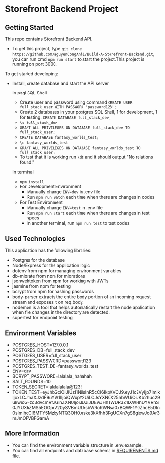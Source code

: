 # Storefront Backend Project

## Getting Started

This repo contains Storefront Backend API.

- To get this project, type `git clone https://github.com/NguyenCongAnh1/Build-A-Storefront-Backend.git`, you can run cmd `npm run start` to start the project.This project is running on port 3000.

To get started developing:

- Install, create database and start the API server

  In psql SQL Shell

  - Create user and password using command `CREATE USER full_stack_user WITH PASSWORD 'password123';`
  - Create 2 databases in your postgres SQL Shell, 1 for development, 1 for testing. `CREATE DATABASE full_stack_dev;`
  - `\c full_stack_dev`
  - `GRANT ALL PRIVILEGES ON DATABASE full_stack_dev TO full_stack_user;`
  - `CREATE DATABASE fantasy_worlds_test;`
  - `\c fantasy_worlds_test`
  - `GRANT ALL PRIVILEGES ON DATABASE fantasy_worlds_test TO full_stack_user;`
  - To test that it is working run `\dt` and it should output "No relations found."

  In terminal

  - `npm install`
  - For Development Environment
    - Manually change `ENV=dev` in .env file
    - Run `npm run watch` each time when there are changes in codes
  - For Test Environment
    - Manually change `ENV=test` in .env file
    - Run `npm run start` each time when there are changes in test specs
    - In another terminal, run `npm run test` to test codes

## Used Technologies

This application has the following libraries:

- Postgres for the database
- Node/Express for the application logic
- dotenv from npm for managing environment variables
- db-migrate from npm for migrations
- jsonwebtoken from npm for working with JWTs
- jasmine from npm for testing
- bcrypt from npm for hashing passwords
- body-parser extracts the entire body portion of an incoming request stream and exposes it on req.body.
- nodemon is a tool that helps automatically restart the node application when file changes in the directory are detected.
- supertest for endpoint testing

## Environment Variables

- POSTGRES_HOST=127.0.0.1
- POSTGRES_DB=full_stack_dev
- POSTGRES_USER=full_stack_user
- POSTGRES_PASSWORD=password123
- POSTGRES_TEST_DB=fantasy_worlds_test
- ENV=dev
- BCRYPT_PASSWORD=lalalala_hahahah
- SALT_ROUNDS=10
- TOKEN_SECRET=lalalalalala@123!
- TOKEN_TEST=eyJhbGciOiJIUzI1NiIsInR5cCI6IkpXVCJ9.eyJ1c2VyIjp7ImlkIjoxLCJmaXJzdF9uYW1lIjoiQWxpY2UiLCJsYXN0X25hbWUiOiJKb2huc29uIiwicGFzc3dvcmRfZGlnZXN0IjoiJDJiJDEwJHhTWDR3Z1lXWHhDYVRhS0JYUXhZMS5EOGprV20ySVBmUk5sbWRoRWNsa0xBQWF1Y0ZhcE5DIn0sImlhdCI6MTY5MzkyNTQ3OH0.uske3kXfhh3RgUCXn7gS8glewJo9Ar3mJmOFVBFGamA

## More Information

- You can find the environment variable structure in .env.example.
- You can find all endpoints and database schema in [REQUIREMENTS.md file](/REQUIREMENTS.md).
